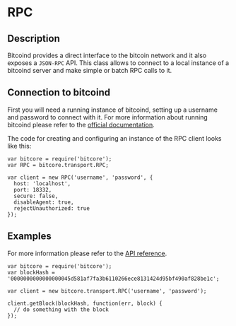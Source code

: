 # RPC

## Description

Bitcoind provides a direct interface to the bitcoin network and it also exposes a `JSON-RPC` API. This class allows to connect to a local instance of a bitcoind server and make simple or batch RPC calls to it.

## Connection to bitcoind

First you will need a running instance of bitcoind, setting up a username and password to connect with it. For more information about running bitcoind please refer to the [official documentation](https://en.bitcoin.it/wiki/Running_Bitcoin).

The code for creating and configuring an instance of the RPC client looks like this:

```
var bitcore = require('bitcore');
var RPC = bitcore.transport.RPC;

var client = new RPC('username', 'password', {
  host: 'localhost',
  port: 18332,
  secure: false,
  disableAgent: true,
  rejectUnauthorized: true
});
```


## Examples

For more information please refer to the [API reference](https://en.bitcoin.it/wiki/API_reference_%28JSON-RPC%29).

```
var bitcore = require('bitcore');
var blockHash = '0000000000000000045d581af7fa3b6110266ece8131424d95bf490af828be1c';

var client = new bitcore.transport.RPC('username', 'password');

client.getBlock(blockHash, function(err, block) {
  // do something with the block
});

```
